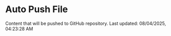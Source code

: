 # Auto Push File

Content that will be pushed to GitHub repository.
Last updated: 08/04/2025, 04:23:28 AM